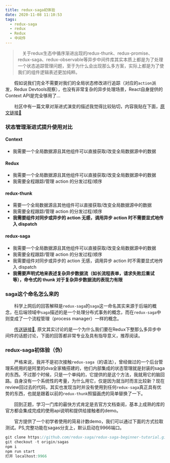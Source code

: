 ```yaml
---
title: redux-saga初体验
date: 2020-11-08 11:10:53
tags:
  - redux-saga
  - redux
  - Redux
  - 中间件
---
```


> &emsp;关于redux生态中循序渐进出现的redux-thunk、redux-promise、redux-saga、redux-observable等异步中间件库其实本质上都是为了处理一个状态追踪管理问题，至于为什么会出现那么多方案，实际上都是为了使我们的组件逻辑表述更加纯粹。

<escape><!-- more --></escape>

&emsp;&emsp;假如说我们完全不需要对我们的全局状态修改进行追踪（对应的`action`派发，Redux Devtools观察），也没有非常复杂的异步处理场景，React自身提供的Context API是完全够用了...

&emsp;&emsp;社区中有一篇文章对渐进式演变的描述我觉得比较贴切，内容我贴在下面，[原文链接🔗](https://zhuanlan.zhihu.com/p/33925435)

### 状态管理渐进式提升使用对比

#### Context

- 我需要一个全局数据源且其他组件可以直接获取/改变全局数据源中的数据

#### Redux

- 我需要一个全局数据源且其他组件可以直接获取/改变全局数据源中的数据
- 我需要全程跟踪/管理 action 的分发过程/顺序

#### redux-thunk

- 需要一个全局数据源且其他组件可以直接获取/改变全局数据源中的数据
- 我需要全程跟踪/管理 action 的分发过程/顺序
- **我需要组件对同步或异步的 action 无感，调用异步 action 时不需要显式地传入 dispatch**

#### redux-saga

- 我需要一个全局数据源且其他组件可以直接获取/改变全局数据源中的数据
- 我需要全程跟踪/管理 action 的分发过程/顺序
- 我需要组件对同步或异步的 action 无感，调用异步 action 时不需要显式地传入 dispatch
- **我需要声明式地来表述复杂异步数据流（如长流程表单，请求失败后重试等），命令式的 thunk 对于复杂异步数据流的表现力有限**

### saga这个命名怎么来的

&emsp;&emsp;科学上网后的回答解释是`redux-saga`的`saga`这一命名其实来源于后端的概念，在后端领域中`saga`描述的是一个处理分布式事务的概念，而在`redux-saga`中则变成了一个流程管理（process manager）一样的概念。

&emsp;&emsp;[传送链接🔗](https://stackoverflow.com/questions/34570758/why-do-we-need-middleware-for-async-flow-in-redux/34623840#34623840), 原文其实讨论的是一个为什么我们要在Redux下整那么多异步中间件的话题讨论，下面的回答都非常专业及具有指导意义，推荐阅读。

### redux-saga初体验（伪）

&emsp;&emsp;严格来说，我并不是初次接触`redux-saga`（的语法），曾经做过的一个后台管理系统用的是阿里的dva全家桶搭建的，他们内部集成的状态管理就是封装的saga的东西。不过那个时候，只是一个单纯的，它提供的是这个方法，我就用它的脑回路。自身没有一个系统性的考量，为什么用它，仅是因为就当时而言比较新？现在review回过去的代码，其实也发现当时并没有使用到任何`redux-saga`真正具有优势的东西，也就是跟着以前的`redux-thunk`照猫画虎的简单替换了一下。

&emsp;&emsp;回到正题，学习一门库的最快方式肯定是去官方文档查阅，基本上成熟的库的官方都会集成完成的使用api说明和提供给接触者的demo。

&emsp;&emsp;官方提供了一个初学者使用的简易计数demo，我们可以通过下面的方式拉取测试。PS,完整功能在sagas分支上，默认启动在9966端口。

```javascript
git clone https://github.com/redux-saga/redux-saga-beginner-tutorial.git
git checkout -t origin/sagas
npm i 
npm run start
打开 localhost:9966
```